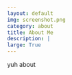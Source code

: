 ```yaml
---
layout: default
img: screenshot.png
category: about
title: About Me
description: |
large: True
---
```



yuh about
